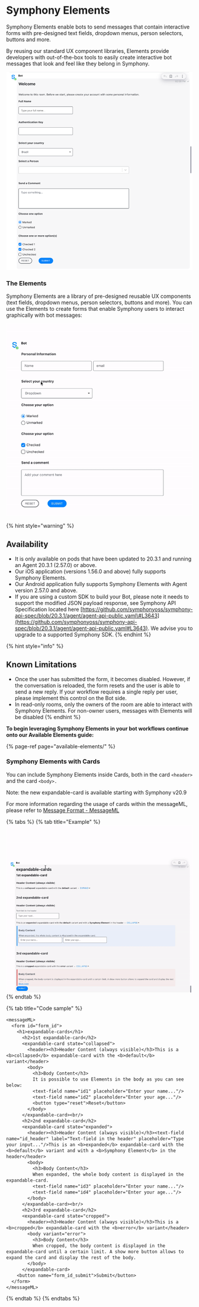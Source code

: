 # Symphony Elements

Symphony Elements enable bots to send messages that contain interactive forms with pre-designed text fields, dropdown menus, person selectors, buttons and more.

By reusing our standard UX component libraries, Elements provide developers with out-of-the-box tools to easily create interactive bot messages that look and feel like they belong in Symphony.

![](../../.gitbook/assets/b4272d1-overview.png)

### The Elements

Symphony Elements are a library of pre-designed reusable UX components \(text fields, dropdown menus, person selectors, buttons and more\). You can use the Elements to create forms that enable Symphony users to interact graphically with bot messages:

![](../../.gitbook/assets/overview-20.9.gif)

{% hint style="warning" %}
## Availability

* It is only available on pods that have been updated to 20.3.1 and running an Agent 20.3.1 \(2.57.0\) or above.
* Our iOS application \(versions 1.56.0 and above\) fully supports Symphony Elements.
* Our Android application fully supports Symphony Elements with Agent version 2.57.0 and above.
* If you are using a custom SDK to build your Bot, please note it needs to support the modified JSON payload response, see Symphony API Specification located here [https://github.com/symphonyoss/symphony-api-spec/blob/20.3.1/agent/agent-api-public.yaml\#L3643](https://github.com/symphonyoss/symphony-api-spec/blob/20.3.1/agent/agent-api-public.yaml#L3643). We advise you to upgrade to a supported Symphony SDK.
{% endhint %}

{% hint style="info" %}
## Known Limitations

* Once the user has submitted the form, it becomes disabled. However, if the conversation is reloaded, the form resets and the user is able to send a new reply. If your workflow requires a single reply per user, please implement this control on the Bot side.
* In read-only rooms, only the owners of the room are able to interact with Symphony Elements. For non-owner users, messages with Elements will be disabled
{% endhint %}

**To begin leveraging Symphony Elements in your bot workflows continue onto our Available Elements guide:**

{% page-ref page="available-elements/" %}

### Symphony Elements with Cards

You can include Symphony Elements inside Cards, both in the card `<header>` and the card `<body>.`

Note: the new expandable-card is available starting with Symphony v20.9

For more information regarding the usage of cards within the messageML, please refer to [Message Format - MessageML](../messages/overview-of-messageml/message-format-messageml.md)

{% tabs %}
{% tab title="Example" %}
![](../../.gitbook/assets/expandable-cards-20.9.gif)
{% endtab %}

{% tab title="Code sample" %}
```markup
<messageML>
  <form id="form_id">
    <h1>expandable-cards</h1>
      <h2>1st expandable-card</h2>
      <expandable-card state="collapsed">
        <header><h3>Header Content (always visible)</h3>This is a <b>collapsed</b> expandable-card with the <b>default</b> variant</header>
        <body>
          <h3>Body Content</h3>
          It is possible to use Elements in the body as you can see below:
          <text-field name="id1" placeholder="Enter your name..."/>
          <text-field name="id2" placeholder="Enter your age..."/>
          <button type="reset">Reset</button>
        </body>
      </expandable-card><br/>
      <h2>2nd expandable-card</h2>
      <expandable-card state="expanded">
        <header><h3>Header Content (always visible)</h3><text-field name="id_header" label="Text-field in the header" placeholder="Type your input..."/>This is an <b>expanded</b> expandable-card with the <b>default</b> variant and with a <b>Symphony Element</b> in the header</header>
        <body>
          <h3>Body Content</h3>
          When expanded, the whole body content is displayed in the expandable-card.
          <text-field name="id3" placeholder="Enter your name..."/>
          <text-field name="id4" placeholder="Enter your age..."/>
        </body>
      </expandable-card><br/>
      <h2>3rd expandable-card</h2>
      <expandable-card state="cropped">
        <header><h3>Header Content (always visible)</h3>This is a <b>cropped</b> expandable-card with the <b>error</b> variant</header>
        <body variant="error">
          <h3>Body Content</h3>
          When cropped, the body content is displayed in the expandable-card until a certain limit. A show more button allows to expand the card and display the rest of the body.
        </body>
      </expandable-card>
    <button name="form_id_submit">Submit</button>
  </form>
</messageML>
```
{% endtab %}
{% endtabs %}



